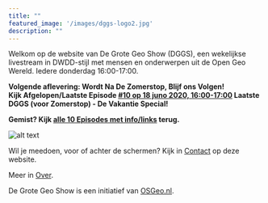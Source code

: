 ```yaml
---
title: ""
featured_image: '/images/dggs-logo2.jpg'
description: ""
---
```


Welkom op de website van De Grote Geo Show (DGGS), een wekelijkse
livestream in DWDD-stijl met mensen en onderwerpen uit de Open Geo Wereld. 
Iedere donderdag 16:00-17:00.
 
__Volgende aflevering: Wordt Na De Zomerstop, Blijf ons Volgen!__  
__Kijk Afgelopen/Laatste Episode [#10 op 18 juno 2020, 16:00-17:00](/episode/episode-0010/) Laatste DGGS (voor Zomerstop) - De Vakantie Special!__

__Gemist? Kijk [alle 10 Episodes met info/links](/episode/) terug.__

![alt text](/images/episode-0006/screenshot-all.jpg "Impressie Episode #6 - 21 Mei 2020")

Wil je meedoen, voor of achter de schermen?
Kijk in [Contact](/contact/) op deze website.

Meer in [Over](/about/).

De Grote Geo Show is een initiatief van [OSGeo.nl](https://osgeo.nl).
                                                                   